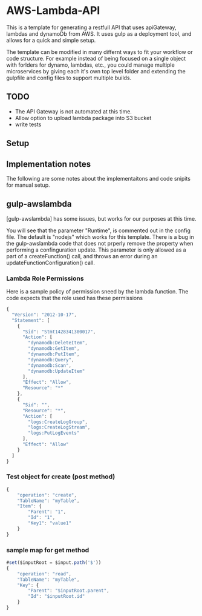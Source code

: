 # AWS-Lambda-API
This is a template for generating a restfull API that uses apiGateway, lambdas and dynamoDb from AWS. It uses gulp as a deployment tool, and allows for a quick and simple setup.

The template can be modified in many differnt ways to fit your workflow or code structure. For example instead of being focused on a single object with forlders for dynamo, lambdas, etc., you could manage multiple microservices by giving each it's own top level folder and extending the gulpfile and config files to support multiple builds.

## TODO
- The API Gateway is not automated at this time.
- Allow option to upload lambda package into S3 bucket
- write tests

## Setup

## Implementation notes
The following are some notes about the implementaitons and code snipits for manual setup.

## gulp-awslambda
[gulp-awslambda] has some issues, but works for our purposes at this time. 

You will see that the parameter "Runtime", is commented out in the config file. The default is "nodejs" which works for this template. There is a bug in the gulp-awslambda code that does not prperly remove the property when performing a confinguration update. This parameter is only allowed as a part of a createFunction() call, and throws an error during an updateFunctionConfiguration() call.

### Lambda Role Permissions
Here is a sample policy of permission sneed by the lambda function. The code expects that the role used has these permissions

```javascript
{
  "Version": "2012-10-17",
  "Statement": [
    {
      "Sid": "Stmt1428341300017",
      "Action": [
        "dynamodb:DeleteItem",
        "dynamodb:GetItem",
        "dynamodb:PutItem",
        "dynamodb:Query",
        "dynamodb:Scan",
        "dynamodb:UpdateItem"
      ],
      "Effect": "Allow",
      "Resource": "*"
    },
    {
      "Sid": "",
      "Resource": "*",
      "Action": [
        "logs:CreateLogGroup",
        "logs:CreateLogStream",
        "logs:PutLogEvents"
      ],
      "Effect": "Allow"
    }
  ]
}
```


### Test object for create (post method)
```javascript
{
    "operation": "create",
    "TableName": "myTable",
    "Item": {
        "Parent": "1",
        "Id": "1",
        "Key1": "value1"
    }
}
```

### sample map for get method
```javascript
#set($inputRoot = $input.path('$'))
{
    "operation": "read",
    "TableName": "myTable",
    "Key": {
        "Parent": "$inputRoot.parent",
        "Id": "$inputRoot.id"
    }
}
```

